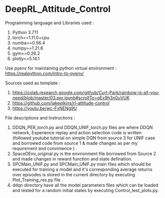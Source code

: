 # DeepRL_Attitude_Control

Programming language and  Libraries used :
1. Python 3.7.11
2. torch==1.11.0+cpu
3. numba==0.56.4
4. numpy==1.21.6
5. gym==0.26.2
6. plotly==5.14.1

Use pyenv for maintaining python virtual environment : https://realpython.com/intro-to-pyenv/

Sources used as template :
1. https://colab.research.google.com/github/Curt-Park/rainbow-is-all-you-need/blob/master/03.per.ipynb#scrollTo=qEx9h3n0uVUK
2. https://github.com/jakeelkins/rl-attitude-control
3. https://youtu.be/wc-FxNENg9U

File descriptions and  Instructions :
1. DDQN_PER_torch.py and DDQN_UNIF_torch.py files are where DDQN network, Experience replay and action selection code is written (followed youtube tutorial on simple DQN from source 3 for UNIF case and borrowed code from source 1 & made changes as per my requirement and convinience ) .
2. SpaceDEnv_original.py is the environment file borrowed from Source 2  and made changes in reward function and state defination.
3. SPCMain_UNIF.py and SPCMain_UNIF.py main files which should be executed for training a model and it's corresponding average returns over episodes  is stored in the current directory by executing Plot_Training_res.py file .
4. ddqn directory have all the model parameters files which can be loaded and tested for a random initial states by executing Control_test_plots.py.
